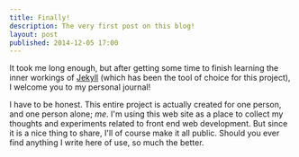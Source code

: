 ```yaml
---
title: Finally!
description: The very first post on this blog!
layout: post
published: 2014-12-05 17:00
---
```

It took me long enough, but after getting some time to finish learning the inner workings of [Jekyll](http://jekyllrb.com/) (which has been the tool of choice for this project), I welcome you to my personal journal!

I have to be honest. This entire project is actually created for one person, and one person alone; *me*. I'm using this web site as a place to collect my thoughts and experiments related to front end web development. But since it is a nice thing to share, I'll of course make it all public. Should you ever find anything I write here of use, so much the better.
